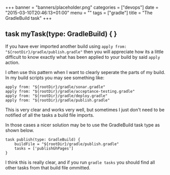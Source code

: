 +++
banner = "banners/placeholder.png"
categories = ["devops"]
date = "2015-03-10T20:46:13+01:00"
menu = ""
tags = ["gradle"]
title = "The GradleBuild task"
+++

## task myTask(type: GradleBuild) { }

If you have ever imported another build using `apply from: "${rootDir}/gradle/publish.gradle"` then you will appreciate how its a little difficult to know exactly what has been applied to your build by said `apply` action.

I often use this pattern when I want to clearly seperate the parts of my build. In my build scripts you may see something like:

```
apply from: "${rootDir}/gradle/sonar.gradle"
apply from: "${rootDir}/gradle/acceptance-testing.gradle"
apply from: "${rootDir}/gradle/deploy.gradle"
apply from: "${rootDir}/gradle/publish.gradle"
```

This is very clear and works very well, but sometimes I just don't need to be notified of all the tasks a build file imports.

In those cases a nicer solution may be to use the GradleBuild task type as shown below.

```
task publish(type: GradleBuild) {
    buildFile = "${rootDir}/gradle/publish.gradle"
    tasks = ['publishGhPages']
}
```

I think this is really clear, and if you run `gradle tasks` you should find all other tasks from that build file ommitted.
